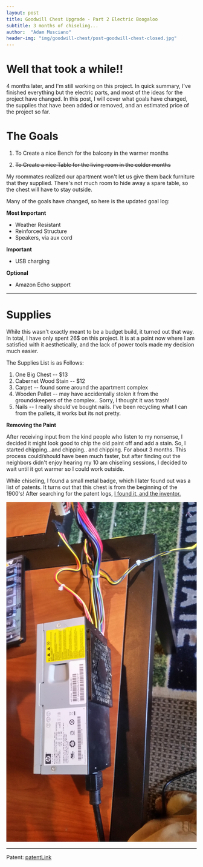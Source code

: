 ```yaml
---
layout: post
title: Goodwill Chest Upgrade - Part 2 Electric Boogaloo
subtitle: 3 months of chiseling...
author:  "Adam Musciano"
header-img: "img/goodwill-chest/post-goodwill-chest-closed.jpg"
---
```




 Well that took a while!!
============================

4 months later, and I'm still working on this project. In quick summary, I've finished everything but the electric parts, and most of the ideas for the project have changed. In this post, I will cover what goals have changed, the supplies that have been added or removed, and an estimated price of the project so far.

The Goals
===========

1. To Create a nice Bench for the balcony in the warmer months

2. <s>To Create a nice Table for the living room in the colder months</s>

My roommates realized our apartment won't let us give them back furniture that they supplied. There's not much room to hide away a spare table, so the chest will have to stay outside.

Many of the goals have changed, so here is the updated goal log:

**Most Important**

* Weather Resistant
* Reinforced Structure
* Speakers, via aux cord

**Important**

* USB charging

**Optional**

* Amazon Echo support

-----------------

Supplies
========

While this wasn't exactly meant to be a budget build, it turned out that way. In total, I have only spent 26$ on this project. It is at a point now where I am satisfied with it aesthetically, and the lack of power tools made my decision much easier.

The Supplies List is as Follows:

1. One Big Chest  -- $13
2. Cabernet Wood Stain -- $12
3. Carpet -- found some around the apartment complex
4. Wooden Pallet -- may have accidentally stolen it from the groundskeepers of the complex.. Sorry, I thought it was trash!
5. Nails -- I really should've bought nails. I've been recycling what I can from the pallets, it works but its not pretty.

**Removing the Paint**

After receiving input from the kind people who listen to my nonsense, I decided it might look good to chip the old paint off and add a stain. So, I started chipping...and chipping.. and chipping. For about 3 months. This process could/should have been much faster, but after finding out the neighbors didn't enjoy hearing my 10 am chiseling sessions, I decided to wait until it got warmer so I could work outside.

While chiseling, I found a small metal badge, which I later found out was a list of patents. It turns out that this chest is from the beginning of the 1900's! After searching for the patent logs, [I found it, and the inventor.](https://www.google.com/search?tbo=p&tbm=pts&hl=en&q=ininventor:%22Eugene+W+Hawley%22)

<div style="text-align:center">
    <img src="/img/goodwill-chest/post-goodwill-psu.jpg" >
</div>

--------------------------


Patent: [patentLink](https://www.google.com/search?tbo=p&tbm=pts&hl=en&q=ininventor:%22Eugene+W+Hawley%22)
